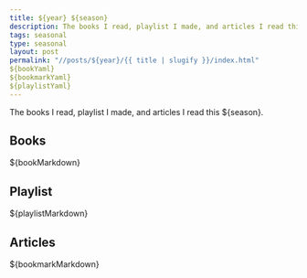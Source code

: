 ```yaml
---
title: ${year} ${season}
description: The books I read, playlist I made, and articles I read this ${season}.
tags: seasonal
type: seasonal
layout: post
permalink: "//posts/${year}/{{ title | slugify }}/index.html"
${bookYaml}
${bookmarkYaml}
${playlistYaml}
---
```


The books I read, playlist I made, and articles I read this ${season}.

## Books

${bookMarkdown}

## Playlist

${playlistMarkdown}

## Articles

${bookmarkMarkdown}
